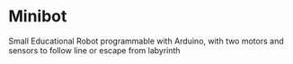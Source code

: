 # Minibot
Small Educational Robot programmable with Arduino, with two motors and sensors to follow line or escape from labyrinth

